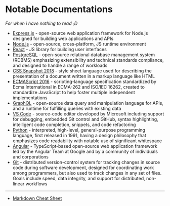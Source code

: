 # Notable Documentations

*For when i have nothing to read ;D*

+ [Express.js](https://expressjs.com/en/starter/hello-world.html) - open-source web application framework for Node.js designed for building web applications and APIs
+ [Node.js](https://nodejs.org/api/) - open-source, cross-platform, JS runtime environment
+ [React](https://reactjs.org/docs/hello-world.html) - JS library for building user interfaces
+ [PostgreSQL](https://www.postgresql.org/docs/current/index.html) - open-source relational database management system (RDBMS) emphasizing extensibility and technical standards compliance, and designed to handle a range of workloads
+ [CSS Snapshot 2018](https://www.w3.org/TR/CSS/#css) - style sheet language used for describing the presentation of a document written in a markup language like HTML
+ [ECMAScript 2016](http://www.ecma-international.org/ecma-262/7.0/index.html#) - scripting-language specification standardized by Ecma International in ECMA-262 and ISO/IEC 16262, created to standardize JavaScript to help foster multiple independent implementations
+ [GraphQL](https://graphql.org/learn/) - open-source data query and manipulation language for APIs, and a runtime for fulfilling queries with existing data
+ [VS Code](https://code.visualstudio.com/docs) - source-code editor developed by Microsoft including support for debugging, embedded Git control and GitHub, syntax highlighting, intelligent code completion, snippets, and code refactoring
+ [Python](https://docs.python.org/3/) - interpreted, high-level, general-purpose programming language, first released in 1991, having a design philosophy that emphasizes code readability with notable use of significant whitespace
+ [Angular](https://angular.io/docs) - TypeScript-based open-source web application framework led by the Angular Team at Google and by a community of individuals and corporations
+ [Git](https://git-scm.com/docs) - distributed version-control system for tracking changes in source code during software development, designed for coordinating work among programmers, but also used to track changes in any set of files. Goals include speed, data integrity, and support for distributed, non-linear workflows

---

+ [Markdown Cheat Sheet](https://www.markdownguide.org/cheat-sheet/)
